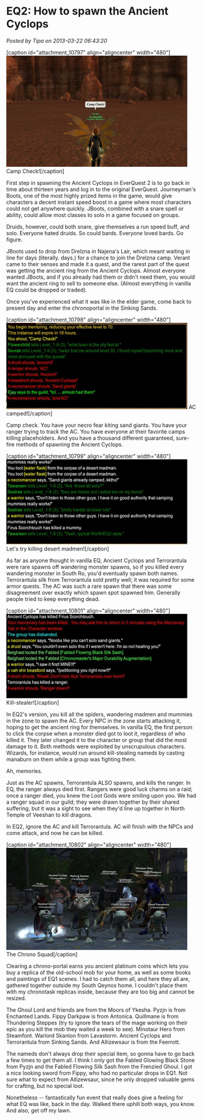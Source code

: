 # EQ2: How to spawn the Ancient Cyclops

*Posted by Tipa on 2013-03-22 06:43:20*

[caption id="attachment\_10797" align="aligncenter" width="480"][![Camp Check!](../../../uploads/2013/03/EverQuest2-2013-03-21-21-21-32-47-480x294.jpg)](../../../uploads/2013/03/EverQuest2-2013-03-21-21-21-32-47.jpg) Camp Check![/caption]

First step in spawning the Ancient Cyclops in EverQuest 2 is to go back in time about thirteen years and log in to the original EverQuest. Journeyman's Boots, one of the most highly prized items in the game, would give characters a decent instant speed boost in a game where most characters could not get anywhere quickly. JBoots, combined with a snare spell or ability, could allow most classes to solo in a game focused on groups. 

Druids, however, could both snare, give themselves a run speed buff, and solo. Everyone hated druids. So could bards. Everyone loved bards. Go figure.

JBoots used to drop from Drelzna in Najena's Lair, which meant waiting in line for days (literally. days.) for a chance to join the Drelzna camp. Verant came to their senses and made it a quest, and the rarest part of the quest was getting the ancient ring from the Ancient Cyclops. Almost everyone wanted JBoots, and if you already had them or didn't need them, you would want the ancient ring to sell to someone else. (Almost everything in vanilla EQ could be dropped or traded).

Once you've experienced what it was like in the elder game, come back to present day and enter the chronoportal in the Sinking Sands.

[caption id="attachment\_10798" align="aligncenter" width="480"][![AC camped!](../../../uploads/2013/03/EverQuest2-2013-03-21-21-21-40-12-480x228.jpg)](../../../uploads/2013/03/EverQuest2-2013-03-21-21-21-40-12.jpg) AC camped![/caption]

Camp check. You have your necro fear kiting sand giants. You have your ranger trying to track the AC. You have everyone at their favorite camps killing placeholders. And you have a thousand different guaranteed, sure-fire methods of spawning the Ancient Cyclops.

[caption id="attachment\_10799" align="aligncenter" width="480"][![Let's try killing desert madmen!](../../../uploads/2013/03/EverQuest2-2013-03-21-21-25-31-90-480x225.jpg)](../../../uploads/2013/03/EverQuest2-2013-03-21-21-25-31-90.jpg) Let's try killing desert madmen![/caption]

As far as anyone thought in vanilla EQ, Ancient Cyclops and Terrorantula were rare spawns off wandering monster spawns, so if you killed every wandering monster in South Ro, you'd eventually spawn both names. Terrorantula silk from Terrorantula sold pretty well; it was required for some armor quests. The AC was such a rare spawn that there was some disagreement over exactly which spawn spot spawned him. Generally people tried to keep everything dead.

[caption id="attachment\_10801" align="aligncenter" width="480"][![Kill-stealer!](../../../uploads/2013/03/EverQuest2-2013-03-21-21-30-41-10-480x223.jpg)](../../../uploads/2013/03/EverQuest2-2013-03-21-21-30-41-10.jpg) Kill-stealer![/caption]

In EQ2's version, you kill all the spiders, wandering madmen and mummies in the zone to spawn the AC. Every NPC in the zone starts attacking it, hoping to get the ancient ring for themselves. In vanilla EQ, the first person to click the corpse when a monster died got to loot it, regardless of who killed it. They later changed it to the character or group that did the most damage to it. Both methods were exploited by unscrupulous characters. Wizards, for instance, would run around kill-stealing nameds by casting manaburn on them while a group was fighting them.

Ah, memories.

Just as the AC spawns, Terrorantula ALSO spawns, and kills the ranger. In EQ, the ranger always died first. Rangers were good luck charms on a raid; once a ranger died, you knew the Loot Gods were smiling upon you. We had a ranger squad in our guild; they were drawn together by their shared suffering, but it was a sight to see when they'd line up together in North Temple of Veeshan to kill dragons.

In EQ2, ignore the AC and kill Terrorantula. AC will finish with the NPCs and come attack, and now he can be killed.

[caption id="attachment\_10802" align="aligncenter" width="480"][![The Chrono Squad](../../../uploads/2013/03/EverQuest2-2013-03-22-06-54-14-83-480x270.jpg)](../../../uploads/2013/03/EverQuest2-2013-03-22-06-54-14-83.jpg) The Chrono Squad[/caption]

Clearing a chrono-portal earns you ancient platinum coins which lets you buy a replica of the old-school mob for your home, as well as some books and paintings of EQ1 scenes. I had to catch them all, and here they all are, gathered together outside my South Qeynos home. I couldn't place them with my chronotask replicas inside, because they are too big and cannot be resized.

The Ghoul Lord and friends are from the Moors of Ykesha. Pyzjn is from Enchanted Lands. Fippy Darkpaw is from Antonica. Quillmane is from Thundering Steppes (try to ignore the tears of the mage working on their epic as you kill the mob they waited a week to see). Minotaur Hero from Steamfont. Warlord Skanlon from Lavastorm. Ancient Cyclops and Terrorantula from Sinking Sands. And Allizewsaur is from the Feerrott.

The nameds don't always drop their special item, so gonna have to go back a few times to get them all. I think I only got the Fabled Glowing Black Stone from Pyzjn and the Fabled Flowing Silk Sash from the Frenzied Ghoul. I got a nice looking sword from Fippy, who had no particular drops in EQ1. Not sure what to expect from Allizewsaur, since he only dropped valuable gems for crafting, but no special loot.

Nonetheless -- fantastically fun event that really does give a feeling for what EQ was like, back in the day. Walked there uphill both ways, you know. And also, get off my lawn.


